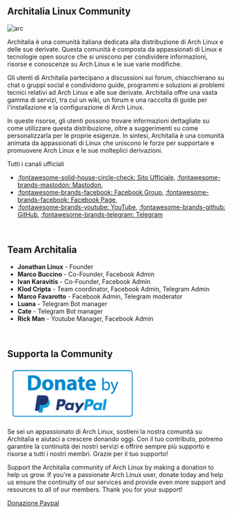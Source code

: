 
## Architalia Linux Community

![arc](https://github.com/ArchItalia/site/assets/117321045/9f556b02-d9da-46d5-9d7c-f5f605e930ac)


Architalia è una comunità italiana dedicata alla distribuzione di Arch Linux e delle sue derivate. Questa comunità è composta da appassionati di Linux e tecnologie open source che si uniscono per condividere informazioni, risorse e conoscenze su Arch Linux e le sue varie modifiche. 

Gli utenti di Architalia partecipano a discussioni sui forum, chiacchierano su chat o gruppi social e condividono guide, programmi e soluzioni ai problemi tecnici relativi ad Arch Linux e alle sue derivate. Architalia offre una vasta gamma di servizi, tra cui un wiki, un forum e una raccolta di guide per l'installazione e la configurazione di Arch Linux. 

In queste risorse, gli utenti possono trovare informazioni dettagliate su come utilizzare questa distribuzione, oltre a suggerimenti su come personalizzarla per le proprie esigenze. In sintesi, Architalia è una comunità animata da appassionati di Linux che uniscono le forze per supportare e promuovere Arch Linux e le sue molteplici derivazioni.

Tutti i canali ufficiali 

-  [:fontawesome-solid-house-circle-check: Sito Ufficiale](https://architalia.github.io/site/), <a rel="me" href="https://mastodon.uno/@architalia">:fontawesome-brands-mastodon: Mastodon</a>,
- [:fontawesome-brands-facebook: Facebook Group](https://www.facebook.com/groups/architalia), [:fontawesome-brands-facebook: Facebook Page](https://www.facebook.com/architalialinux),
- [:fontawesome-brands-youtube: YouTube](https://www.youtube.com/@ArchItalia), [:fontawesome-brands-github: GitHub](https://github.com/ArchItalia), [:fontawesome-brands-telegram: Telegram](https://t.me/architalialinux)
  
<br>

## Team Architalia 

* **Jonathan Linux** - Founder
* **Marco Buccino** - Co-Founder, Facebook Admin
* **Ivan Karavitis** - Co-Founder, Facebook Admin
* **Klod Cripta** - Team coordinator, Facebook Admin, Telegram Admin
* **Marco Favarotto** - Facebook Admin, Telegram moderator
* **Luana** - Telegram Bot manager
* **Cate** - Telegram Bot manager
* **Rick Man** - Youtube Manager, Facebook Admin


<br>

## Supporta la Community

[![paypal-donation-button](images/pp.png)](https://www.paypal.com/donate/?hosted_button_id=3C4YAF9NXMEWL) 


Se sei un appassionato di Arch Linux, sostieni la nostra comunità su Architalia e aiutaci a crescere donando oggi. Con il tuo contributo, potremo garantire la continuità dei nostri servizi e offrire sempre più supporto e risorse a tutti i nostri membri. Grazie per il tuo supporto!

Support the Architalia community of Arch Linux by making a donation to help us grow. If you're a passionate Arch Linux user, donate today and help us ensure the continuity of our services and provide even more support and resources to all of our members. Thank you for your support!

[Donazione Paypal](https://www.paypal.com/donate/?hosted_button_id=3C4YAF9NXMEWL)

<br><br>


